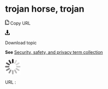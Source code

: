 # trojan horse, trojan

![Copy URL](media/trojan-horse-trojan/Copy.png)
Copy URL

![Download](media/trojan-horse-trojan/Download.png)

Download topic

**See** [Security, safety, and privacy term collection](https://worldready.cloudapp.net/Styleguide/Read?id=2700&topicid=26894)

![In progress](media/trojan-horse-trojan/activity-large.gif)

URL :
